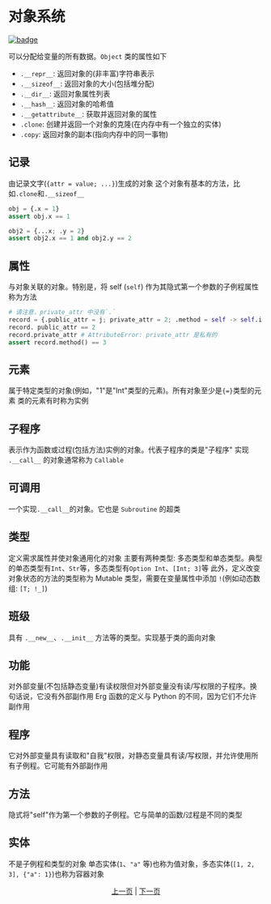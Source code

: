 # 对象系统

[![badge](https://img.shields.io/endpoint.svg?url=https%3A%2F%2Fgezf7g7pd5.execute-api.ap-northeast-1.amazonaws.com%2Fdefault%2Fsource_up_to_date%3Fowner%3Derg-lang%26repos%3Derg%26ref%3Dmain%26path%3Ddoc/EN/syntax/25_object_system.md%26commit_hash%3D06f8edc9e2c0cee34f6396fd7c64ec834ffb5352)](https://gezf7g7pd5.execute-api.ap-northeast-1.amazonaws.com/default/source_up_to_date?owner=erg-lang&repos=erg&ref=main&path=doc/EN/syntax/25_object_system.md&commit_hash=06f8edc9e2c0cee34f6396fd7c64ec834ffb5352)

可以分配给变量的所有数据。`Object` 类的属性如下

* `.__repr__`: 返回对象的(非丰富)字符串表示
* `.__sizeof__`: 返回对象的大小(包括堆分配)
* `.__dir__`: 返回对象属性列表
* `.__hash__`: 返回对象的哈希值
* `.__getattribute__`: 获取并返回对象的属性
* `.clone`: 创建并返回一个对象的克隆(在内存中有一个独立的实体)
* `.copy`: 返回对象的副本(指向内存中的同一事物)

## 记录

由记录文字(`{attr = value; ...}`)生成的对象
这个对象有基本的方法，比如`.clone`和`.__sizeof__`

```python
obj = {.x = 1}
assert obj.x == 1

obj2 = {...x; .y = 2}
assert obj2.x == 1 and obj2.y == 2
```

## 属性

与对象关联的对象。特别是，将 self (`self`) 作为其隐式第一个参数的子例程属性称为方法

```python
# 请注意，private_attr 中没有`.`
record = {.public_attr = j; private_attr = 2; .method = self -> self.i + 1}
record. public_attr == 2
record.private_attr # AttributeError: private_attr 是私有的
assert record.method() == 3
```

## 元素

属于特定类型的对象(例如，"1"是"Int"类型的元素)。所有对象至少是`{=}`类型的元素
类的元素有时称为实例

## 子程序

表示作为函数或过程(包括方法)实例的对象。代表子程序的类是"子程序"
实现 `.__call__` 的对象通常称为 `Callable`

## 可调用

一个实现`.__call__`的对象。它也是 `Subroutine` 的超类

## 类型

定义需求属性并使对象通用化的对象
主要有两种类型: 多态类型和单态类型。典型的单态类型有`Int`、`Str`等，多态类型有`Option Int`、`[Int; 3]`等
此外，定义改变对象状态的方法的类型称为 Mutable 类型，需要在变量属性中添加 `!`(例如动态数组: `[T; !_]`)

## 班级

具有 `.__new__`、`.__init__` 方法等的类型。实现基于类的面向对象

## 功能

对外部变量(不包括静态变量)有读权限但对外部变量没有读/写权限的子程序。换句话说，它没有外部副作用
Erg 函数的定义与 Python 的不同，因为它们不允许副作用

## 程序

它对外部变量具有读取和"自我"权限，对静态变量具有读/写权限，并允许使用所有子例程。它可能有外部副作用

## 方法

隐式将"self"作为第一个参数的子例程。它与简单的函数/过程是不同的类型

## 实体

不是子例程和类型的对象
单态实体(`1`、`"a"` 等)也称为值对象，多态实体(`[1, 2, 3], {"a": 1}`)也称为容器对象

<p align='center'>
    <a href='./24_module.md'>上一页</a> | <a href='./26_pattern_matching.md'>下一页</a>
</p>